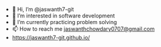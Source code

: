 - 👋 Hi, I’m @jaswanth7-git
- 👀 I’m interested in software development
- 🌱 I’m currently practicing problem solving
- 📫 How to reach me jaswanthchowdary0707@gmail.com
- https://jaswanth7-git.github.io/
<!---
jaswanth7-git/jaswanth7-git is a ✨ special ✨ repository because its `README.md` (this file) appears on your GitHub profile.
You can click the Preview link to take a look at your changes.
--->
